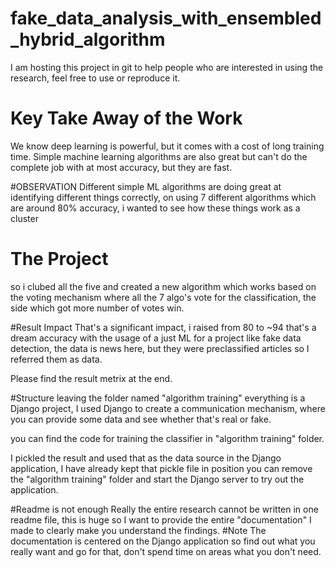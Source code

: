 # fake_data_analysis_with_ensembled_hybrid_algorithm

I am hosting this project in git to help people who are interested in using the research, feel free to use or reproduce it.

# Key Take Away of the Work
We know deep learning is powerful, but it comes with a cost of long training time. 
Simple machine learning algorithms are also great but can't do  the complete job with at most accuracy, but they are fast.

#OBSERVATION
Different simple ML algorithms are doing great at identifying different things correctly, on using 7 different algorithms which are
around 80% accuracy, i wanted to see how these things work as a cluster 

# The Project
so i clubed all the five and created a new algorithm which works based on the voting mechanism where all the 7 algo's vote for the
classification, the side which got more number of votes win.

#Result Impact
That's a significant impact, i raised from 80 to ~94 that's a dream accuracy with the usage of a just ML for a project like fake data
detection, the data is news here, but they were preclassified articles so I referred them as data. 

Please find the result metrix at the end.

#Structure
leaving the folder named "algorithm training" everything is a Django project, I used Django to create a communication mechanism, where 
you can provide some data and see whether that's real or fake.

you can find the code for training the classifier in "algorithm training" folder.

I pickled the result and used that as the data source in the Django application, I have already kept that pickle file in position
you can remove the "algorithm training" folder and start the Django server to try out the application.

#Readme is not enough
Really the entire research cannot be written in one readme file, this is huge so I want to provide the entire "documentation" I made to
clearly make you understand the findings.
#Note
The documentation is centered on the Django application so find out what you really want and go for that, don't spend time on areas what
you don't need.
